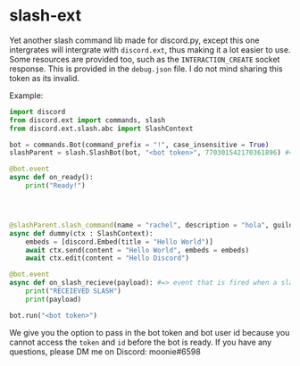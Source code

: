 # slash-ext

Yet another slash command lib made for discord.py, except this one intergrates will intergrate with `discord.ext`, thus making it a lot easier to use. Some resources are provided too, such as the `INTERACTION_CREATE` socket response. This is provided in the `debug.json` file. I do not mind sharing this token as its invalid.


Example:
```py
import discord
from discord.ext import commands, slash
from discord.ext.slash.abc import SlashContext

bot = commands.Bot(command_prefix = "!", case_insensitive = True)
slashParent = slash.SlashBot(bot, "<bot token>", 770301542170361896) #<= Bot User ID

@bot.event
async def on_ready():
    print("Ready!")




@slashParent.slash_command(name = "rachel", description = "hola", guild_ids=[830418497837203457]) #make sure to not have names with spaces in them as discord will not create them.
async def dummy(ctx : SlashContext):
    embeds = [discord.Embed(title = "Hello World")]
    await ctx.send(content = "Hello World", embeds = embeds)
    await ctx.edit(content = "Hello Discord")

@bot.event
async def on_slash_recieve(payload): #=> event that is fired when a slash command is fired and it is found in the bot's cache
    print("RECEIEVED SLASH")
    print(payload)

bot.run("<bot token>")
```

We give you the option to pass in the bot token and bot user id because you cannot access the `token` and `id` before the bot is ready.
If you have any questions, please DM me on Discord: moonie#6598
